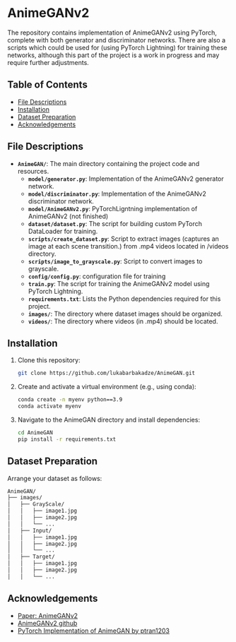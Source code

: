 # AnimeGANv2

The repository contains implementation of AnimeGANv2 using PyTorch, complete with both generator and discriminator networks. There are also a scripts which could be used for (using PyTorch Lightning) for training these networks, although this part of the project is a work in progress and may require further adjustments.

## Table of Contents
- [File Descriptions](#file-descriptions)
- [Installation](#installation)
- [Dataset Preparation](#dataset-preparation)
- [Acknowledgements](#acknowledgements)

## File Descriptions
- **`AnimeGAN/`**: The main directory containing the project code and resources.
  - **`model/generator.py`**: Implementation of the AnimeGANv2 generator network.
  - **`model/discriminator.py`**: Implementation of the AnimeGANv2 discriminator network.
  - **`model/AnimeGANv2.py`**: PyTorchLigntning implementation of AnimeGANv2 (not finished)
  - **`dataset/dataset.py`**: The script for building custom PyTorch DataLoader for training.
  - **`scripts/create_dataset.py`**: Script to extract images (captures an image at each scene transition.) from .mp4 videos located in /videos directory.
  - **`scripts/image_to_grayscale.py`**: Script to convert images to grayscale.
  - **`config/config.py`**: configuration file for training
  - **`train.py`**: The script for training the AnimeGANv2 model using PyTorch Lightning.
  - **`requirements.txt`**: Lists the Python dependencies required for this project.
  - **`images/`**: The directory where dataset images should be organized.
  - **`videos/`**: The directory where videos (in .mp4) should be located.

## Installation
1. Clone this repository:
   ```sh
   git clone https://github.com/lukabarbakadze/AnimeGAN.git
   ```

2. Create and activate a virtual environment (e.g., using conda):
   ```sh
   conda create -n myenv python==3.9
   conda activate myenv
   ```

3. Navigate to the AnimeGAN directory and install dependencies:
   ```sh
   cd AnimeGAN
   pip install -r requirements.txt
   ```

## Dataset Preparation
Arrange your dataset as follows:
   ```sh
   AnimeGAN/
   ├── images/
   │   ├── GrayScale/
   │   │   ├── image1.jpg
   │   │   ├── image2.jpg
   │   │   └── ...
   │   ├── Input/
   │   │   ├── image1.jpg
   │   │   ├── image2.jpg
   │   │   └── ...
   │   ├── Target/
   │   │   ├── image1.jpg
   │   │   ├── image2.jpg
   │   │   └── ...
   ```

## Acknowledgements
* [Paper: AnimeGANv2](https://tachibanayoshino.github.io/AnimeGANv2/)
* [AnimeGANv2 github](https://github.com/TachibanaYoshino/AnimeGANv2)
* [PyTorch Implementation of AnimeGAN by ptran1203](https://github.com/ptran1203/pytorch-animeGAN)